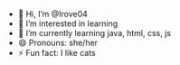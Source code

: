 - 👋 Hi, I’m @Irove04
- 👀 I’m interested in learning
- 🌱 I’m currently learning java, html, css, js
- 😄 Pronouns: she/her
- ⚡ Fun fact: I like cats

<!---
Irove04/Irove04 is a ✨ special ✨ repository because its `README.md` (this file) appears on your GitHub profile.
You can click the Preview link to take a look at your changes.
--->
